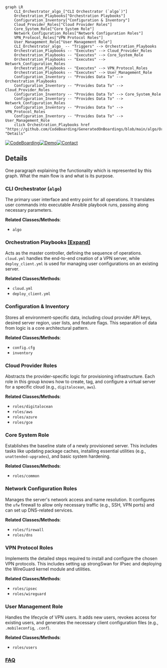 ```mermaid
graph LR
    CLI_Orchestrator_algo_["CLI Orchestrator (`algo`)"]
    Orchestration_Playbooks["Orchestration Playbooks"]
    Configuration_Inventory["Configuration & Inventory"]
    Cloud_Provider_Roles["Cloud Provider Roles"]
    Core_System_Role["Core System Role"]
    Network_Configuration_Roles["Network Configuration Roles"]
    VPN_Protocol_Roles["VPN Protocol Roles"]
    User_Management_Role["User Management Role"]
    CLI_Orchestrator_algo_ -- "Triggers" --> Orchestration_Playbooks
    Orchestration_Playbooks -- "Executes" --> Cloud_Provider_Roles
    Orchestration_Playbooks -- "Executes" --> Core_System_Role
    Orchestration_Playbooks -- "Executes" --> Network_Configuration_Roles
    Orchestration_Playbooks -- "Executes" --> VPN_Protocol_Roles
    Orchestration_Playbooks -- "Executes" --> User_Management_Role
    Configuration_Inventory -- "Provides Data To" --> Orchestration_Playbooks
    Configuration_Inventory -- "Provides Data To" --> Cloud_Provider_Roles
    Configuration_Inventory -- "Provides Data To" --> Core_System_Role
    Configuration_Inventory -- "Provides Data To" --> Network_Configuration_Roles
    Configuration_Inventory -- "Provides Data To" --> VPN_Protocol_Roles
    Configuration_Inventory -- "Provides Data To" --> User_Management_Role
    click Orchestration_Playbooks href "https://github.com/CodeBoarding/GeneratedOnBoardings/blob/main/algo/Orchestration_Playbooks.md" "Details"
```

[![CodeBoarding](https://img.shields.io/badge/Generated%20by-CodeBoarding-9cf?style=flat-square)](https://github.com/CodeBoarding/GeneratedOnBoardings)[![Demo](https://img.shields.io/badge/Try%20our-Demo-blue?style=flat-square)](https://www.codeboarding.org/demo)[![Contact](https://img.shields.io/badge/Contact%20us%20-%20contact@codeboarding.org-lightgrey?style=flat-square)](mailto:contact@codeboarding.org)

## Details

One paragraph explaining the functionality which is represented by this graph. What the main flow is and what is its purpose.

### CLI Orchestrator (`algo`)
The primary user interface and entry point for all operations. It translates user commands into executable Ansible playbook runs, passing along necessary parameters.


**Related Classes/Methods**:

- `algo`


### Orchestration Playbooks [[Expand]](./Orchestration_Playbooks.md)
Acts as the master controller, defining the sequence of operations. `cloud.yml` handles the end-to-end creation of a VPN server, while `deploy_client.yml` is used for managing user configurations on an existing server.


**Related Classes/Methods**:

- `cloud.yml`
- `deploy_client.yml`


### Configuration & Inventory
Stores all environment-specific data, including cloud provider API keys, desired server region, user lists, and feature flags. This separation of data from logic is a core architectural pattern.


**Related Classes/Methods**:

- `config.cfg`
- `inventory`


### Cloud Provider Roles
Abstracts the provider-specific logic for provisioning infrastructure. Each role in this group knows how to create, tag, and configure a virtual server for a specific cloud (e.g., `digitalocean`, `aws`).


**Related Classes/Methods**:

- `roles/digitalocean`
- `roles/aws`
- `roles/azure`
- `roles/gce`


### Core System Role
Establishes the baseline state of a newly provisioned server. This includes tasks like updating package caches, installing essential utilities (e.g., `unattended-upgrades`), and basic system hardening.


**Related Classes/Methods**:

- `roles/common`


### Network Configuration Roles
Manages the server's network access and name resolution. It configures the `ufw` firewall to allow only necessary traffic (e.g., SSH, VPN ports) and can set up DNS-related services.


**Related Classes/Methods**:

- `roles/firewall`
- `roles/dns`


### VPN Protocol Roles
Implements the detailed steps required to install and configure the chosen VPN protocols. This includes setting up strongSwan for IPsec and deploying the WireGuard kernel module and utilities.


**Related Classes/Methods**:

- `roles/ipsec`
- `roles/wireguard`


### User Management Role
Handles the lifecycle of VPN users. It adds new users, revokes access for existing users, and generates the necessary client configuration files (e.g., `.mobileconfig`, `.conf`).


**Related Classes/Methods**:

- `roles/users`




### [FAQ](https://github.com/CodeBoarding/GeneratedOnBoardings/tree/main?tab=readme-ov-file#faq)